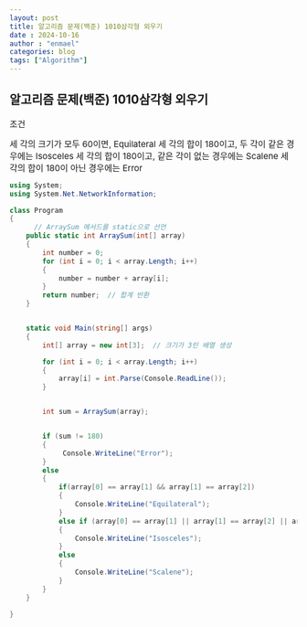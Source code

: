 ```yaml
---
layout: post
title: 알고리즘 문제(백준) 1010삼각형 외우기 
date : 2024-10-16
author : "enmael"
categories: blog
tags: ["Algorithm"]
---
```


<h2> 알고리즘 문제(백준) 1010삼각형 외우기  </h2>

<span style="font-size: 15px;"> 조건 </span>

<span style="font-size: 15px;">
세 각의 크기가 모두 60이면, Equilateral
</span>

<span style="font-size: 15px;">
 세 각의 합이 180이고, 두 각이 같은 경우에는 Isosceles
</span>

<span style="font-size: 15px;">
 세 각의 합이 180이고, 같은 각이 없는 경우에는 Scalene
</span>

<span style="font-size: 15px;">
 세 각의 합이 180이 아닌 경우에는 Error
</span>

```csharp
using System;
using System.Net.NetworkInformation;

class Program
{
      // ArraySum 메서드를 static으로 선언
    public static int ArraySum(int[] array)
    {
        int number = 0;
        for (int i = 0; i < array.Length; i++)
        {
            number = number + array[i]; 
        }
        return number;  // 합계 반환
    }


    static void Main(string[] args)
    {
        int[] array = new int[3];  // 크기가 3인 배열 생성

        for (int i = 0; i < array.Length; i++)
        {
            array[i] = int.Parse(Console.ReadLine());
        }


        int sum = ArraySum(array);


        if (sum != 180)
        {
             Console.WriteLine("Error");
        }
        else
        {
            if(array[0] == array[1] && array[1] == array[2])
            {
                Console.WriteLine("Equilateral");
            }
            else if (array[0] == array[1] || array[1] == array[2] || array[0] == array[2])
            {
                Console.WriteLine("Isosceles");
            }
            else
            {
                Console.WriteLine("Scalene");
            }
        }
    }
       
}

```
